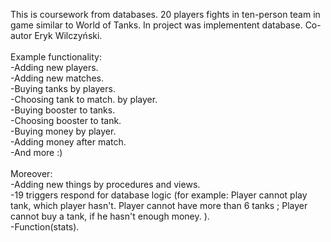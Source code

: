 This is coursework from databases.
20 players fights in ten-person team in game similar to World of Tanks. In project was implementent database.
Co-autor Eryk Wilczyński.<br /> <br />
Example functionality:<br />
-Adding new players.<br />
-Adding new matches.<br />
-Buying tanks by players.<br />
-Choosing tank to match. by player. <br />
-Buying booster to tanks. <br />
-Choosing booster to tank. <br />
-Buying money by player. <br />
-Adding money after match. <br />
-And more :) <br /> <br />
Moreover:<br />
-Adding new things by procedures and views. <br />
-19 triggers respond for database logic (for example: Player cannot play tank, which player hasn't. Player cannot have more than 6 tanks ; Player cannot buy a tank, if he hasn't enough money. ).<br />
-Function(stats).
